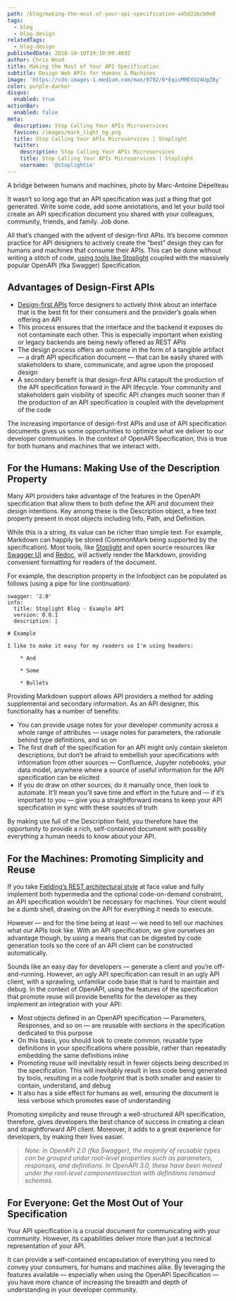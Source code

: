 ```yaml
---
path: /blog/making-the-most-of-your-api-specification-a45d21bcb0e8
tags:
  - blog
  - blog-design
relatedTags:
  - blog-design
publishedDate: 2018-10-10T19:10:00.489Z
author: Chris Wood
title: Making the Most of Your API Specification
subtitle: Design Web APIs for Humans & Machines
image: 'https://cdn-images-1.medium.com/max/9792/0*EqisMREXV24UgZ8y'
color: purple-darker
disqus:
  enabled: true
actionBar:
  enabled: false
meta:
  description: Stop Calling Your APIs Microservices
  favicon: /images/mark_light_bg.png
  title: Stop Calling Your APIs Microservices | Stoplight
  twitter:
    description: Stop Calling Your APIs Microservices
    title: Stop Calling Your APIs Microservices | Stoplight
    username: '@stoplightio'
---
```

A bridge between humans and machines, photo by Marc-Antoine Dépelteau

It wasn’t so long ago that an API specification was just a thing that got generated. Write some code, add some annotations, and let your build tool create an API specification document you shared with your colleagues, community, friends, and family. Job done.

All that’s changed with the advent of design-first APIs. It’s become common practice for API designers to actively create the “best” design they can for humans and machines that consume their APIs. This can be done without writing a stitch of code, [using tools like Stoplight](https://stoplight.io/design/) coupled with the massively popular OpenAPI (fka Swagger) Specification.

## Advantages of Design-First APIs

* [Design-first APIs](https://stoplight.io/design/#powerful-visual-editor) force designers to actively _think_ about an interface that is the best fit for their consumers and the provider’s goals when offering an API
* This process ensures that the interface and the backend it exposes do not contaminate each other. This is especially important when existing or legacy backends are being newly offered as REST APIs
* The design process offers an outcome in the form of a tangible artifact — a draft API specification document — that can be easily shared with stakeholders to share, communicate, and agree upon the proposed design
* A secondary benefit is that design-first APIs catapult the production of the API specification forward in the API lifecycle. Your community and stakeholders gain visibility of specific API changes much sooner than if the production of an API specification is coupled with the development of the code

The increasing importance of design-first APIs and use of API specification documents gives us some opportunities to optimize what we deliver to our developer communities. In the context of OpenAPI Specification, this is true for both humans and machines that we interact with.

## For the Humans: Making Use of the Description Property

Many API providers take advantage of the features in the OpenAPI specification that allow them to both define the API and document their design intentions. Key among these is the Description object, a free text property present in most objects including Info, Path, and Definition.

While this is a string, its value can be richer than simple text. For example, Markdown can happily be stored (CommonMark being supported by the specification). Most tools, like [Stoplight](https://stoplight.io/documentation) and open source resources like [Swagger UI](https://swagger.io/tools/swagger-ui/) and [Redoc](https://github.com/Rebilly/ReDoc), will actively render the Markdown, providing convenient formatting for readers of the document.

For example, the description property in the Infoobject can be populated as follows (using a pipe for line continuation):

```
swagger: '2.0'
info:
  title: Stoplight Blog - Example API
  version: 0.0.1
  description: |

# Example

I like to make it easy for my readers so I'm using headers:

    * And

    * Some

    * Bullets
```

Providing Markdown support allows API providers a method for adding supplemental and secondary information. As an API designer, this functionality has a number of benefits:

* You can provide usage notes for your developer community across a whole range of attributes — usage notes for parameters, the rationale behind type definitions, and so on
* The first draft of the specification for an API might only contain skeleton descriptions, but don’t be afraid to embellish your specifications with information from other sources — Confluence, Jupyter notebooks, your data model, anywhere where a source of useful information for the API specification can be elicited
* If you do draw on other sources, do it manually once, then look to automate. It’ll mean you’ll save time and effort in the future and — if it’s important to you — give you a straightforward means to keep your API specification in sync with these sources of truth

By making use full of the Description field, you therefore have the opportunity to provide a rich, self-contained document with possibly everything a human needs to know about your API.

## For the Machines: Promoting Simplicity and Reuse

If you take [Fielding’s REST architectural style](https://www.ics.uci.edu/~fielding/pubs/dissertation/fielding_dissertation.pdf) at face value and fully implement both hypermedia and the optional code-on-demand constraint, an API specification wouldn’t be necessary for machines. Your client would be a dumb shell, drawing on the API for everything it needs to execute.

However — and for the time being at least — we need to tell our machines what our APIs look like. With an API specification, we give ourselves an advantage though, by using a means that can be digested by code generation tools so the core of an API client can be constructed automatically.

Sounds like an easy day for developers — generate a client and you’re off-and-running. However, an ugly API specification can result in an ugly API client, with a sprawling, unfamiliar code base that is hard to maintain and debug. In the context of OpenAPI, using the features of the specification that promote reuse will provide benefits for the developer as they implement an integration with your API:

* Most objects defined in an OpenAPI specification — Parameters, Responses, and so on — are reusable with sections in the specification dedicated to this purpose
* On this basis, you should look to create common, reusable type definitions in your specifications where possible, rather than repeatedly embedding the same definitions inline
* Promoting reuse will inevitably result in fewer objects being described in the specification. This will inevitably result in less code being generated by tools, resulting in a code footprint that is both smaller and easier to contain, understand, and debug
* It also has a side effect for humans as well, ensuring the document is less verbose which promotes ease of understanding

Promoting simplicity and reuse through a well-structured API specification, therefore, gives developers the best chance of success in creating a clean and straightforward API client. Moreover, it adds to a great experience for developers, by making their lives easier.

> _Note: In OpenAPI 2.0 (fka Swagger), the majority of reusable types can be grouped under root-level properties such as parameters, responses, and definitions. In OpenAPI 3.0, these have been moved under the root-level componentssection with definitions renamed schemas._

## For Everyone: Get the Most Out of Your Specification

Your API specification is a crucial document for communicating with your community. However, its capabilities deliver more than just a technical representation of your API.

It can provide a self-contained encapsulation of everything you need to convey your consumers, for humans and machines alike. By leveraging the features available — especially when using the OpenAPI Specification — you have more chance of increasing the breadth and depth of understanding in your developer community.
